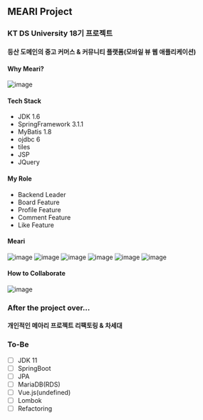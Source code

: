 ## MEARI Project

### KT DS University 18기 프로젝트
#### 등산 도메인의 중고 커머스 & 커뮤니티 플랫폼(모바일 뷰 웹 애플리케이션)

#### Why Meari?
![image](https://user-images.githubusercontent.com/87016418/182084169-f4590526-07d4-4982-92b2-ad2c9b2403a3.png)

#### Tech Stack
* JDK 1.6
* SpringFramework 3.1.1
* MyBatis 1.8
* ojdbc 6
* tiles
* JSP
* JQuery

#### My Role
* Backend Leader
* Board Feature
* Profile Feature
* Comment Feature
* Like Feature

#### Meari
![image](https://user-images.githubusercontent.com/87016418/182085307-34a810eb-a862-47ca-bcce-84d489a132f0.png)
![image](https://user-images.githubusercontent.com/87016418/182085358-34bef01c-cb69-4df2-b738-246aba4175b1.png)
![image](https://user-images.githubusercontent.com/87016418/182085420-15fec8fe-2736-436f-9a81-94a1e6028969.png)
![image](https://user-images.githubusercontent.com/87016418/182085540-9f83339c-5f6e-401f-9fb5-85f18fe1a89d.png)
![image](https://user-images.githubusercontent.com/87016418/182085590-b97a6aaf-729b-4f6f-b7a1-a77322e90834.png)
![image](https://user-images.githubusercontent.com/87016418/182085634-768c1ef8-08d9-45cd-bfa0-9e78227bfd16.png)

#### How to Collaborate
![image](https://user-images.githubusercontent.com/87016418/182084748-0a97782d-7783-4556-9bb5-ea6330ad9ff1.png)

### After the project over...
#### 개인적인 메아리 프로젝트 리팩토링 & 차세대

### To-Be
- [ ] JDK 11
- [ ] SpringBoot
- [ ] JPA
- [ ] MariaDB(RDS)
- [ ] Vue.js(undefined)
- [ ] Lombok
- [ ] Refactoring
